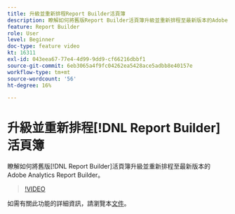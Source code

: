 ```yaml
---
title: 升級並重新排程Report Builder活頁簿
description: 瞭解如何將舊版Report Builder活頁簿升級並重新排程至最新版本的Adobe Analytics Report Builder。
feature: Report Builder
role: User
level: Beginner
doc-type: feature video
kt: 16311
exl-id: 043eea67-77e4-4d99-9dd9-cf66216dbbf1
source-git-commit: 6eb3065a4f9fc04262ea5428ace5adbb8e40157e
workflow-type: tm+mt
source-wordcount: '56'
ht-degree: 16%

---
```


# 升級並重新排程[!DNL Report Builder]活頁簿

瞭解如何將舊版[!DNL Report Builder]活頁簿升級並重新排程至最新版本的Adobe Analytics Report Builder。

>[!VIDEO](https://video.tv.adobe.com/v/3446193/?quality=12&learn=on&captions=chi_hant)

如需有關此功能的詳細資訊，請瀏覽本[文件](https://experienceleague.adobe.com/zh-hant/docs/analytics/analyze/report-builder/home)。
